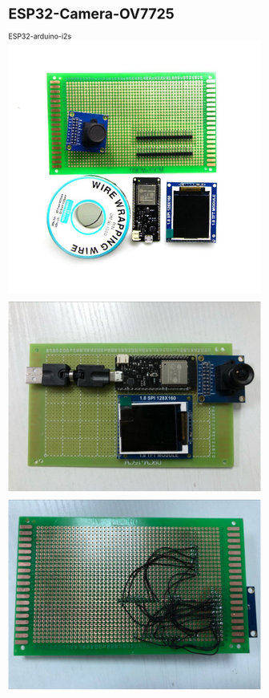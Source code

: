 # ESP32-Camera-OV7725
ESP32-arduino-i2s
![image](https://github.com/LilyGO/ESP32-Camera-OV7725/blob/master/hardware%20equipment.jpg)

![image](https://github.com/LilyGO/ESP32-Camera-OV7725/blob/master/hardware%20equipment02.jpg)

![image](https://github.com/LilyGO/ESP32-Camera-OV7725/blob/master/hardware%20equipment03.jpg)
